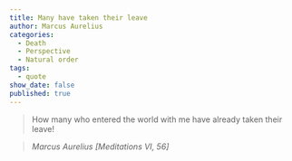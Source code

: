 ```yaml
---
title: Many have taken their leave
author: Marcus Aurelius
categories:
  - Death
  - Perspective
  - Natural order
tags:
  - quote
show_date: false
published: true
---
```

>How many who entered the world with me have already taken their leave!

> <cite>Marcus Aurelius [Meditations VI, 56]</cite>
